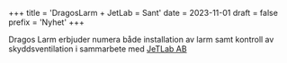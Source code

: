 +++
title = 'DragosLarm + JetLab = Sant'
date = 2023-11-01
draft = false
prefix = 'Nyhet'
+++

Dragos Larm erbjuder numera både installation av larm samt kontroll av skyddsventilation i sammarbete med [JeTLab AB](https://jetlab.se)
